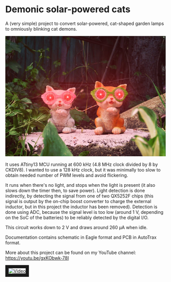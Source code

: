 # Demonic solar-powered cats

A (very simple) project to convert solar-powered, cat-shaped garden lamps to omniously blinking cat demons.

![Cats](doc/supernova.jpg)

It uses ATtiny13 MCU running at 600 kHz (4.8 MHz clock divided by 8 by CKDIV8). I wanted to use a 128 kHz clock, but it was minimally too slow to obtain needed number of PWM levels and avoid flickering.

It runs when there's no light, and stops when the light is present (it also slows down the timer then, to save power). Light detection is done indirectly, by detecting the signal from one of two QX5252F chips (this signal is output by the on-chip boost converter to charge the external inductor, but in this project the inductor has been removed). Detection is done using ADC, because the signal level is too low (around 1 V, depending on the SoC of the batteries) to be reliably detected by the digital I/O.

This circuit works down to 2 V and draws around 260 µA when idle.

Documentation contains schematic in Eagle format and PCB in AutoTrax format.

More about this project can be found on my YouTube channel: https://youtu.be/gxKObwk-78I

<a href="http://www.youtube.com/watch?feature=player_embedded&v=gxKObwk-78I" target="_blank"><img src="http://img.youtube.com/vi/gxKObwk-78I/0.jpg" alt="Video" width="240" height="180" border="10" /></a>
